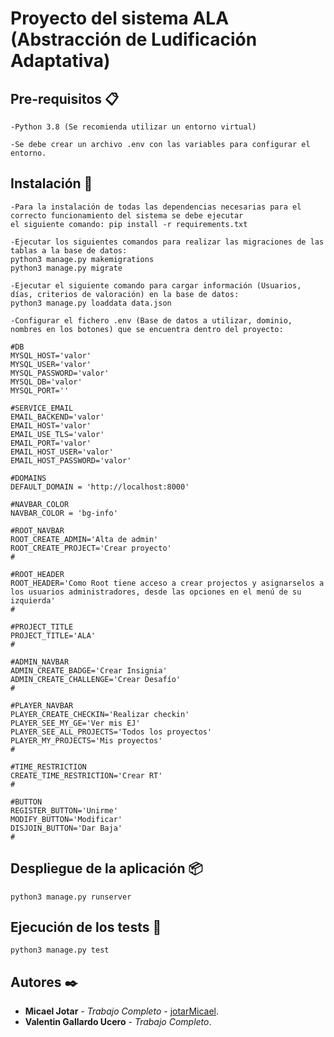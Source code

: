 # Proyecto del sistema ALA (Abstracción de Ludificación Adaptativa)


## Pre-requisitos 📋

```
-Python 3.8 (Se recomienda utilizar un entorno virtual)

-Se debe crear un archivo .env con las variables para configurar el entorno.
```
## Instalación 🔧
```
-Para la instalación de todas las dependencias necesarias para el correcto funcionamiento del sistema se debe ejecutar 
el siguiente comando: pip install -r requirements.txt

-Ejecutar los siguientes comandos para realizar las migraciones de las tablas a la base de datos: 
python3 manage.py makemigrations
python3 manage.py migrate

-Ejecutar el siguiente comando para cargar información (Usuarios, días, criterios de valoración) en la base de datos: 
python3 manage.py loaddata data.json

-Configurar el fichero .env (Base de datos a utilizar, dominio, nombres en los botones) que se encuentra dentro del proyecto:

#DB
MYSQL_HOST='valor'
MYSQL_USER='valor'
MYSQL_PASSWORD='valor'
MYSQL_DB='valor'
MYSQL_PORT=''

#SERVICE_EMAIL
EMAIL_BACKEND='valor'
EMAIL_HOST='valor'
EMAIL_USE_TLS='valor'
EMAIL_PORT='valor'
EMAIL_HOST_USER='valor'
EMAIL_HOST_PASSWORD='valor'
  
#DOMAINS
DEFAULT_DOMAIN = 'http://localhost:8000'

#NAVBAR_COLOR
NAVBAR_COLOR = 'bg-info'

#ROOT_NAVBAR
ROOT_CREATE_ADMIN='Alta de admin'
ROOT_CREATE_PROJECT='Crear proyecto'
#

#ROOT_HEADER
ROOT_HEADER='Como Root tiene acceso a crear projectos y asignarselos a los usuarios administradores, desde las opciones en el menú de su izquierda'
#

#PROJECT_TITLE
PROJECT_TITLE='ALA'
#

#ADMIN_NAVBAR
ADMIN_CREATE_BADGE='Crear Insignia'
ADMIN_CREATE_CHALLENGE='Crear Desafío'
#

#PLAYER_NAVBAR
PLAYER_CREATE_CHECKIN='Realizar checkin'
PLAYER_SEE_MY_GE='Ver mis EJ'
PLAYER_SEE_ALL_PROJECTS='Todos los proyectos'
PLAYER_MY_PROJECTS='Mis proyectos'
#

#TIME_RESTRICTION
CREATE_TIME_RESTRICTION='Crear RT'
#

#BUTTON
REGISTER_BUTTON='Unirme'
MODIFY_BUTTON='Modificar'
DISJOIN_BUTTON='Dar Baja'
#
```

## Despliegue de la aplicación 📦
```
python3 manage.py runserver
```
## Ejecución de los tests 🔧
```
python3 manage.py test
```

## Autores ✒️

* **Micael Jotar** - *Trabajo Completo* - [jotarMicael](https://github.com/jotarMicael).
* **Valentin Gallardo Ucero** - *Trabajo Completo*.

  
